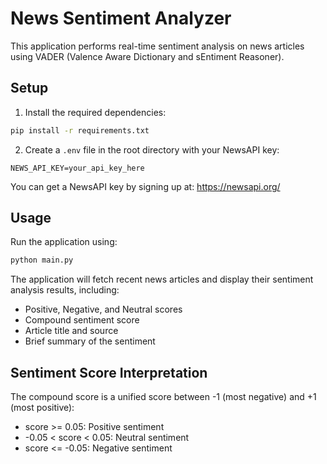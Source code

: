 # News Sentiment Analyzer

This application performs real-time sentiment analysis on news articles using VADER (Valence Aware Dictionary and sEntiment Reasoner).

## Setup

1. Install the required dependencies:
```bash
pip install -r requirements.txt
```

2. Create a `.env` file in the root directory with your NewsAPI key:
```
NEWS_API_KEY=your_api_key_here
```

You can get a NewsAPI key by signing up at: https://newsapi.org/

## Usage

Run the application using:
```bash
python main.py
```

The application will fetch recent news articles and display their sentiment analysis results, including:
- Positive, Negative, and Neutral scores
- Compound sentiment score
- Article title and source
- Brief summary of the sentiment

## Sentiment Score Interpretation

The compound score is a unified score between -1 (most negative) and +1 (most positive):
- score >= 0.05: Positive sentiment
- -0.05 < score < 0.05: Neutral sentiment
- score <= -0.05: Negative sentiment 